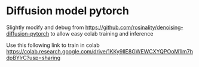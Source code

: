 # Diffusion model pytorch
Slightly modify and debug from https://github.com/rosinality/denoising-diffusion-pytorch to allow easy colab training and inference

Use this following link to train in colab
https://colab.research.google.com/drive/1KKy9llE8GWEWCXYQPOoM1lm7hdpBYlrC?usp=sharing





